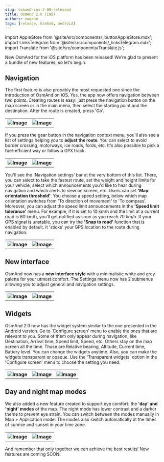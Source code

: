 ```yaml
---
slug: osmand-ios-2-00-released
title: OsmAnd 2.0 (iOS)
authors: eugene
tags: [release, OsmAnd, android]
---
```

import AppleStore from '@site/src/components/_buttonAppleStore.mdx';
import LinksTelegram from '@site/src/components/_linksTelegram.mdx';
import Translate from '@site/src/components/Translate.js';


New OsmAnd for the iOS platform has been released! We're glad to present a bundle of new features, so let's begin.

<!--truncate-->

## Navigation

The first feature is also probably the most requested one since the introduction of OsmAnd on iOS.  Yes, the app now offers navigation between two points. Creating routes is easy: just press the navigation button on the map screen or in the main menu, then select the starting point and the destination. After the route is created, press 'Go'.

<table>
  <tr>
    <th><img src={require('./navigat-1.png').default} alt="Image"/></th>
    <th><img src={require('./navigat-2.png').default} alt="Image"/></th>
    </tr>
</table> 

If you press the gear button in the navigation context menu, you'll also see a list of settings helping you to **adjust the route**. You can select to avoid border crossing,  motorways, ice roads, fords, etc. It's also possible to pick a fuel-efficient way or follow a GPX track.

<table>
  <tr>
    <th><img src={require('./navigat-3.png').default} alt="Image"/></th>
    <th><img src={require('./navigat-4.png').default} alt="Image"/></th>
    </tr>
</table> 

You'll see the 'Navigation settings' bar at the very bottom of this list. There, you can select to take the fastest route, set the weight and height limits for your vehicle, select which announcements you'd like to hear during navigation and which alerts to view on screen, etc.
Users can set **'Map orientation threshold'**. You choose a speed setting, below which map orientation switches from 'To direction of movement' to 'To compass'.
Moreover, you can adjust the speed limit announcements in the **'Speed limit tolerance'** menu. For example, if it is set to 10 km/h and the limit at a current road is 60 km/h, you'll get notified as soon as you reach 70 km/h.
If your GPS signal is unstable, you can try the **'Snap to road'** function that is enabled by default. It 'sticks' your GPS location to the route during navigation.

<table>
  <tr>
    <th><img src={require('./navigat-5.png').default} alt="Image"/></th>
    <th><img src={require('./navigat-6.png').default} alt="Image"/></th>
    </tr>
</table> 

## New interface

OsmAnd now has a **new interface style** with a minimalistic white and grey palette for your utmost comfort. The  Settings menu now has 2 submenus allowing you to adjust general and navigation settings.

<table>
  <tr>
    <th><img src={require('./interf-1.png').default} alt="Image"/></th>
    <th><img src={require('./interf-2.png').default} alt="Image"/></th>
    </tr>
</table> 

## Widgets

OsmAnd 2.0 now has the widget system similar to the one presented in the Android version. Go to 'Configure screen' menu to enable the ones that are relevant to you. Some of them only appear during navigation, like Destination, Arrival time, Speed limit, Speed, etc. Others stay on the map screen all the time. Those are Relative bearing, Altitude, Current time, Battery level.
You can change the widgets anytime. Also, you can make the widgets transparent or opaque. Use the 'Transparent widgets' option in the 'Configure screen' menu to choose the setting you need.

<table>
  <tr>
    <th><img src={require('./ios-2-0_1.png').default} alt="Image"/></th>
    <th><img src={require('./ios-2-0_2.png').default} alt="Image"/></th>
    <th><img src={require('./ios-2-0_3.png').default} alt="Image"/></th>
    </tr>
</table> 


## Day and night map modes

We also added a new feature created to support eye comfort: the **'day' and 'night' modes** of the map. The night mode has lower contrast and a darker theme to prevent eye strain. You can switch between the modes manually in Map > Application mode. The modes also switch automatically at the times of sunrise and sunset in your time zone.

<table>
  <tr>
    <th><img src={require('./theme-2.png').default} alt="Image"/></th>
    <th><img src={require('./theme-1.png').default} alt="Image"/></th>
    </tr>
</table> 


And remember that only together we can achieve the best results!
New features are coming SOON!






<LinksTelegram/>
<AppleStore/>